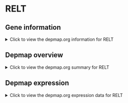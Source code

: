 <h1>RELT</h1>

<h2>Gene information</h2>
<details>
  <summary>Click to view the depmap.org information for RELT</summary>
  <iframe src="https://depmap.org/portal/gene/RELT?tab=about" style="border:none;width:100%;height:800px"></iframe>
</details>

<h2>Depmap overview</h2>
<details>
  <summary>Click to view the depmap.org summary for RELT</summary>
  <iframe src="https://depmap.org/portal/gene/RELT?tab=overview" style="border:none;width:100%;height:800px"></iframe>
</details>

<h2>Depmap expression</h2>
<details>
  <summary>Click to view the depmap.org expression data for RELT</summary>
  <iframe src="https://depmap.org/portal/gene/RELT?tab=characterization" style="border:none;width:100%;height:800px"></iframe>
</details>


<!--
<h2>Reactome Pathway diagram</h2>
PNAME
-->


